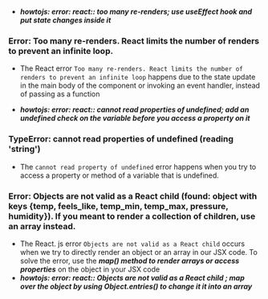 
* ***howtojs: error: react:: too many re-renders; use useEffect hook and put state changes inside it***
### Error: Too many re-renders. React limits the number of renders to prevent an infinite loop.
* The React error `Too many re-renders. React limits the number of renders to prevent an infinite loop` happens due to the state update in the main body of the component or invoking an event handler, instead of passing as a function

* ***howtojs: error: react:: cannot read properties of undefined; add an undefined check on the variable before you access a property on it***
### TypeError: cannot read properties of undefined (reading 'string')
* The `cannot read property of undefined` error happens when you try to access a property or method of a variable that is undefined.

### Error: Objects are not valid as a React child (found: object with keys {temp, feels_like, temp_min, temp_max, pressure, humidity}). If you meant to render a collection of children, use an array instead.
* The React. js error `Objects are not valid as a React child` occurs when we try to directly render an object or an array in our JSX code. To solve the error, use the ***map() method to render arrays or access properties*** on the object in your JSX code
* ***howtojs: error: react:: Objects are not valid as a React child ; map over the object by using Object.entries() to change it it into an array***
